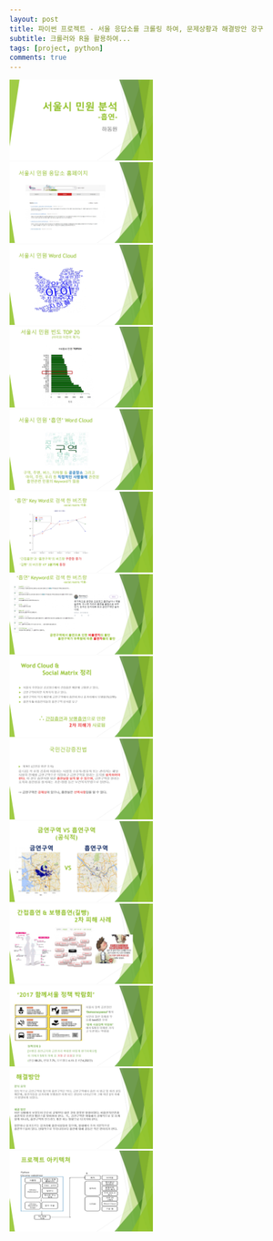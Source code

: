 ```yaml
---
layout: post
title: 파이썬 프로젝트 - 서울 응답소를 크롤링 하여, 문제상황과 해결방안 강구
subtitle: 크롤러와 R을 활용하여...
tags: [project, python]
comments: true
---
```




<img src="../assets/img/pythonProject1/python_R_page-0001.jpg" width="50%">




<img src="../assets/img/pythonProject1/python_R_page-0002.jpg" width="50%">




<img src="../assets/img/pythonProject1/python_R_page-0003.jpg" width="50%">




<img src="../assets/img/pythonProject1/python_R_page-0004.jpg" width="50%">




<img src="../assets/img/pythonProject1/python_R_page-0005.jpg" width="50%">




<img src="../assets/img/pythonProject1/python_R_page-0006.jpg" width="50%">




<img src="../assets/img/pythonProject1/python_R_page-0007.jpg" width="50%">




<img src="../assets/img/pythonProject1/python_R_page-0008.jpg" width="50%">




<img src="../assets/img/pythonProject1/python_R_page-0009.jpg" width="50%">




<img src="../assets/img/pythonProject1/python_R_page-0010.jpg" width="50%">




<img src="../assets/img/pythonProject1/python_R_page-0011.jpg" width="50%">




<img src="../assets/img/pythonProject1/python_R_page-0012.jpg" width="50%">




<img src="../assets/img/pythonProject1/python_R_page-0013.jpg" width="50%">




<img src="../assets/img/pythonProject1/python_R_page-0014.jpg" width="50%">



